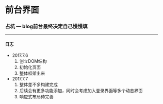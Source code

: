 # 前台界面

### 占坑 — blog前台最终决定自己慢慢填

---

#### 日志

-  2017.7.6 
   1. 创立DOM结构
   2. 初始化页面
   3. 整体框架出来
-  2017.7.7
   1. 整体差不多构建完成
   2. 后续会有更多功能添加，同时会考虑加入登录界面等多个动态界面
   3. 响应式布局待完善